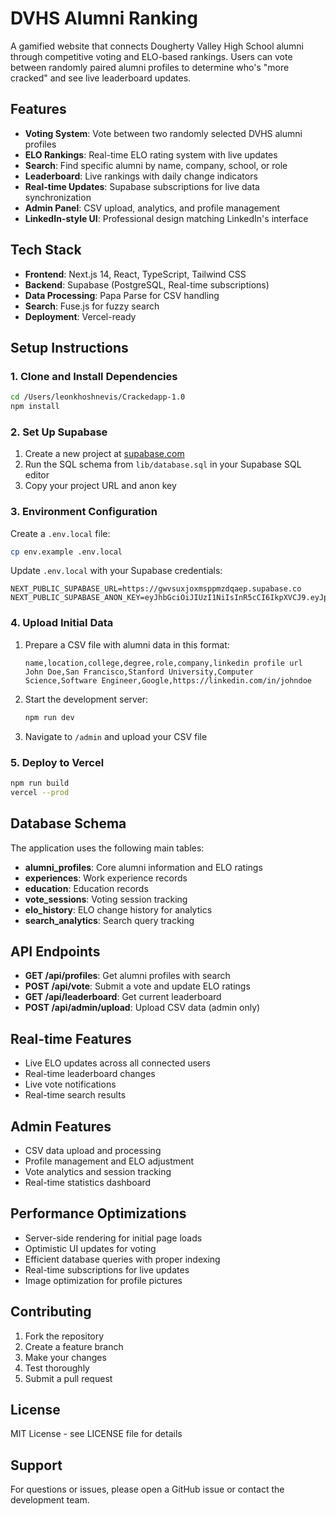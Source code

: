 # DVHS Alumni Ranking

A gamified website that connects Dougherty Valley High School alumni through competitive voting and ELO-based rankings. Users can vote between randomly paired alumni profiles to determine who's "more cracked" and see live leaderboard updates.

## Features

- **Voting System**: Vote between two randomly selected DVHS alumni profiles
- **ELO Rankings**: Real-time ELO rating system with live updates
- **Search**: Find specific alumni by name, company, school, or role
- **Leaderboard**: Live rankings with daily change indicators
- **Real-time Updates**: Supabase subscriptions for live data synchronization
- **Admin Panel**: CSV upload, analytics, and profile management
- **LinkedIn-style UI**: Professional design matching LinkedIn's interface

## Tech Stack

- **Frontend**: Next.js 14, React, TypeScript, Tailwind CSS
- **Backend**: Supabase (PostgreSQL, Real-time subscriptions)
- **Data Processing**: Papa Parse for CSV handling
- **Search**: Fuse.js for fuzzy search
- **Deployment**: Vercel-ready

## Setup Instructions

### 1. Clone and Install Dependencies

```bash
cd /Users/leonkhoshnevis/Crackedapp-1.0
npm install
```

### 2. Set Up Supabase

1. Create a new project at [supabase.com](https://supabase.com)
2. Run the SQL schema from `lib/database.sql` in your Supabase SQL editor
3. Copy your project URL and anon key

### 3. Environment Configuration

Create a `.env.local` file:

```bash
cp env.example .env.local
```

Update `.env.local` with your Supabase credentials:

```env
NEXT_PUBLIC_SUPABASE_URL=https://gwvsuxjoxmsppmzdqaep.supabase.co
NEXT_PUBLIC_SUPABASE_ANON_KEY=eyJhbGciOiJIUzI1NiIsInR5cCI6IkpXVCJ9.eyJpc3MiOiJzdXBhYmFzZSIsInJlZiI6Imd3dnN1eGpveG1zcHBtemRxYWVwIiwicm9sZSI6ImFub24iLCJpYXQiOjE3NjAzOTE4ODIsImV4cCI6MjA3NTk2Nzg4Mn0.1VVXomMm1P66XWKaKiLxPaTtlLQq4ULkKs8T3mLphPo
```

### 4. Upload Initial Data

1. Prepare a CSV file with alumni data in this format:
   ```csv
   name,location,college,degree,role,company,linkedin profile url
   John Doe,San Francisco,Stanford University,Computer Science,Software Engineer,Google,https://linkedin.com/in/johndoe
   ```

2. Start the development server:
   ```bash
   npm run dev
   ```

3. Navigate to `/admin` and upload your CSV file

### 5. Deploy to Vercel

```bash
npm run build
vercel --prod
```

## Database Schema

The application uses the following main tables:

- **alumni_profiles**: Core alumni information and ELO ratings
- **experiences**: Work experience records
- **education**: Education records
- **vote_sessions**: Voting session tracking
- **elo_history**: ELO change history for analytics
- **search_analytics**: Search query tracking

## API Endpoints

- **GET /api/profiles**: Get alumni profiles with search
- **POST /api/vote**: Submit a vote and update ELO ratings
- **GET /api/leaderboard**: Get current leaderboard
- **POST /api/admin/upload**: Upload CSV data (admin only)

## Real-time Features

- Live ELO updates across all connected users
- Real-time leaderboard changes
- Live vote notifications
- Real-time search results

## Admin Features

- CSV data upload and processing
- Profile management and ELO adjustment
- Vote analytics and session tracking
- Real-time statistics dashboard

## Performance Optimizations

- Server-side rendering for initial page loads
- Optimistic UI updates for voting
- Efficient database queries with proper indexing
- Real-time subscriptions for live updates
- Image optimization for profile pictures

## Contributing

1. Fork the repository
2. Create a feature branch
3. Make your changes
4. Test thoroughly
5. Submit a pull request

## License

MIT License - see LICENSE file for details

## Support

For questions or issues, please open a GitHub issue or contact the development team.


